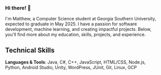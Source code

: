 ### Hi there! 👋

I'm Matthew, a Computer Science student at Georgia Southern University, expected to graduate in May 2025. I have a passion for software development, machine learning, and creating impactful projects. Below, you'll find more about my education, skills, projects, and experience.

## Technical Skills

**Languages & Tools**: Java, C#, C++, JavaScript, HTML/CSS, Node.js, Python, Android Studio, Unity, WordPress, JUnit, Git, Linux, GCP
